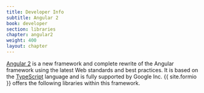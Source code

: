 ```yaml
---
title: Developer Info
subtitle: Angular 2
book: developer
section: libraries
chapter: angular2
weight: 400
layout: chapter
---
```

[Angular 2](https://angular.io) is a new framework and complete rewrite of the Angular framework using the latest Web standards and best practices. It is based on the [TypeScript](https://www.typescriptlang.org/) language and is fully supported by Google Inc. {{ site.formio }} offers the following libraries within this framework.
